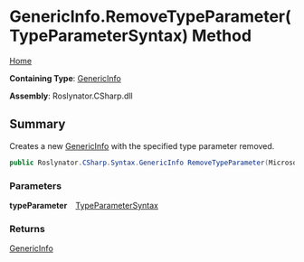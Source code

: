 # GenericInfo\.RemoveTypeParameter\(TypeParameterSyntax\) Method

[Home](../../../../../README.md)

**Containing Type**: [GenericInfo](../README.md)

**Assembly**: Roslynator\.CSharp\.dll

## Summary

Creates a new [GenericInfo](../README.md) with the specified type parameter removed\.

```csharp
public Roslynator.CSharp.Syntax.GenericInfo RemoveTypeParameter(Microsoft.CodeAnalysis.CSharp.Syntax.TypeParameterSyntax typeParameter)
```

### Parameters

**typeParameter** &ensp; [TypeParameterSyntax](https://docs.microsoft.com/en-us/dotnet/api/microsoft.codeanalysis.csharp.syntax.typeparametersyntax)

### Returns

[GenericInfo](../README.md)

